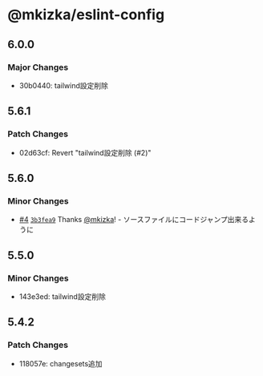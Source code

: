 # @mkizka/eslint-config

## 6.0.0

### Major Changes

- 30b0440: tailwind設定削除

## 5.6.1

### Patch Changes

- 02d63cf: Revert "tailwind設定削除 (#2)"

## 5.6.0

### Minor Changes

- [#4](https://github.com/mkizka/eslint-config/pull/4) [`3b3fea9`](https://github.com/mkizka/eslint-config/commit/3b3fea993c7be698cfa8c24191350c590c393a45) Thanks [@mkizka](https://github.com/mkizka)! - ソースファイルにコードジャンプ出来るように

## 5.5.0

### Minor Changes

- 143e3ed: tailwind設定削除

## 5.4.2

### Patch Changes

- 118057e: changesets追加
